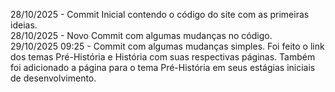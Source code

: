 28/10/2025 - Commit Inicial contendo o código do site com as primeiras ideias.<br>
28/10/2025 - Novo Commit com algumas mudanças no código.<br>
29/10/2025 09:25 - Commit com algumas mudanças simples. Foi feito o link dos temas Pré-História e História com suas respectivas páginas. Também foi adicionado a página para o tema Pré-História em seus estágias iniciais de desenvolvimento.
